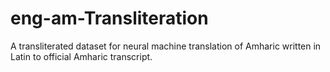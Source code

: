 # eng-am-Transliteration
A transliterated dataset for neural machine translation of Amharic written in Latin to official Amharic transcript.
